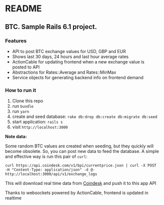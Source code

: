 # README

## BTC. Sample Rails 6.1 project.

### Features
* API to post BTC exchange values for USD, GBP and EUR
* Shows last 30 days, 24 hours and last hour average rates
* ActionCable for updating frontend when a new exchange value is posted to API
* Abstractions for Rates::Average and Rates::MinMax
* Service objects for generating backend info on frontend demand

### How to run it
1. Clone this repo
2. run `bundle`
3. run `yarn`
4. create and seed database: `rake db:drop db:create db:migrate db:seed`
5. start application: `rails s`
6. visit `http://localhost:3000`

**Note data:**

Some random BTC values are created when seeding, but they quickly will become obsolete.
So, you can post new data to feed the database. A simple and effective way is run this pair of `curl`:

`curl https://api.coindesk.com/v1/bpi/currentprice.json | curl -X POST -H "Content-Type: application/json" -d @- http://localhost:3000/api/v1/exchange_logs`

This will download real time data from [Coindesk](https://coindesk.com) and push it to this app API

Thanks to websockets powered by ActionCable, frontend is updated in realtime

